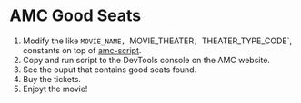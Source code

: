 # AMC Good Seats

1. Modify the like `MOVIE_NAME, `MOVIE_THEATER`, `THEATER_TYPE_CODE`, constants on top of [amc-script](/amc-script.js).
2. Copy and run script to the DevTools console on the AMC website.
3. See the ouput that contains good seats found.
4. Buy the tickets.
5. Enjoyt the movie!

